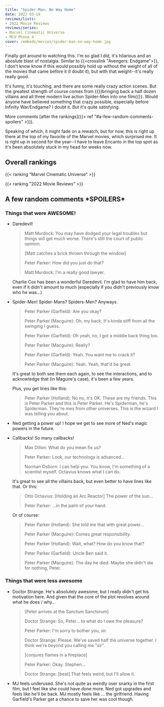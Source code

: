 ```yaml
---
title: "Spider-Man: No Way Home"
date: 2022-03-18
reviews/lists:
- 2022 Movie Reviews
reviews/series:
- Marvel Cinematic Universe
- MCU Phase 4
cover: /embeds/movies/spider-man-no-way-home.jpg
---
```

Finally got around to watching this. I'm so glad I did, it's hilarious and an aboslute blast of nostalgia. Similar to {{<crosslink "Avengers: Endgame">}}, I don't know know if this would possibly hold up without the weight of all of the movies that came before it (I doubt it), but with that weight--it's really really good. 

It's funny, it's touching, and there are some really crazy action scenes. But the greatest strength of course comes from {{<spoiler>}}bringing back a half dozen villains and all three modern live action Spider-Men into one film{{</spoiler>}}. Would anyone have believed something that crazy possible, especially before Infinity War/Endgame? I doubt it. But it's quite satisfying. 

More comments [after the rankings]({{< ref "#a-few-random-comments-spoilers" >}}). 

Speaking of which, it might fade on a rewatch, but for now, this is right up there at the top of my favorite of the Marvel movies, which surprised me. It is right up in second for the year--I have to leave Encanto in the top spot as it's been absolutely stuck in my head for weeks now. 

## Overall rankings

{{< ranking "Marvel Cinematic Universe" >}}

{{< ranking "2022 Movie Reviews" >}}

## A few random comments \***SPOILERS**\*

### Things that were AWESOME!

* Daredevil!

    > Matt Murdock: You may have dodged your legal troubles but things will get much worse. There's still the court of public opinion.
    > 
    > [Matt catches a brick thrown through the window]
    > 
    > Peter Parker: How did you just do that?
    > 
    > Matt Murdock: I'm a really good lawyer.

    Charlie Cox has been a wonderful Daredevil. I'm glad to have him back, even if it didn't amount to much (especially if you didn't previously know who he was...)

* Spider-Men! Spider-Mans? Spiders-Men? Anyways.

    > Peter Parker (Garfield): Are you okay?
    > 
    > Peter Parker (Macguire): Oh, my back. It's kinda stiff from all the swinging I guess.
    > 
    > Peter Parker (Garfield): Oh yeah, no, I got a middle back thing too.
    > 
    > Peter Parker (Macguire): Really?
    > 
    > Peter Parker (Garfield): Yeah. You want me to crack it?
    > 
    > Peter Parker (Macguire): Yeah. Yeah, that'd be great.

    It's great to both see them each again, to see the interactions, and to acknowledge that (in Maguire's case), it's been a few years. 

    Plus, you get lines like this:

    > Peter Parker (Holland): No no, it's OK. These are my friends. This is Peter Parker and this is Peter Parker. He's Spiderman, he's Spiderman. They're mes from other universes. This is the wizard I was telling you about. 

* Ned getting a power up! I hope we get to see more of Ned's magic powers in the future. 

* Callbacks! So many callbacks!

    > Max Dillon: What do you mean fix us?
    > 
    > Peter Parker: Look, our technology is advanced...
    > 
    > Norman Osborn: I can help you. You know, I'm something of a scientist myself. Octavius knows what I can do. 

    It's great to see all the villains back, but even better to have lines like that. Or this:

    > Otto Octavius: [Holding an Arc Reactor] The power of the sun...
    > 
    > Peter Parker: ...in the palm of your hand. 

    Or of course:

    > Peter Parker (Holland): She told me that with great power...
    > 
    > Peter Parker (Macguire): Comes great responsibility.
    > 
    > Peter Parker (Holland): Wait, what? How do you know that?
    > 
    > Peter Parker (Garfield): Uncle Ben said it.
    > 
    > Peter Parker (Macguire): The day he died. Maybe she didn't die for nothing, Peter.

### Things that were less awesome

* Doctor Strange. He's absolutely awesome, but I really didn't get his motivation here. And given that the core of the plot revolves around what he does / why... 

    > [Peter arrives at the Sanctum Sanctorum]
    > 
    > Doctor Strange: So, Peter... to what do I owe the pleasure?
    > 
    > Peter Parker: I'm sorry to bother you, sir.
    > 
    > Doctor Strange: Please. We've saved half the universe together. I think we're beyond you calling me "sir".
    > 
    > [conjures flames in a fireplace]
    > 
    > Peter Parker: Okay. Stephen...
    > 
    > Doctor Strange: [beat] That feels weird, but I'll allow it.

* MJ feels underused. She's not quite as weirdly over snarky in the first film, but I feel like she could have done more. Ned got upgrades and feels like he'll be back. MJ mostly feels like ... the girlfriend. Having Garfield's Parker get a chance to save her was cool though. 